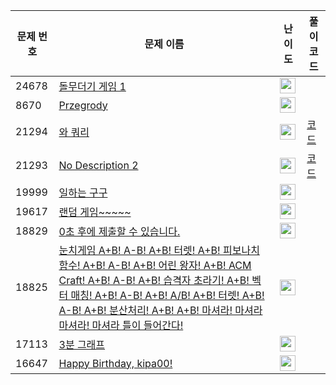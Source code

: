 | 문제 번호 | 문제 이름 | 난이도 | 풀이 코드 |
| --- | --- | --- | --- |
| 24678 | [돌무더기 게임 1](https://www.acmicpc.net/problem/24678) | <img height="25px" width="25px=" src="https://static.solved.ac/tier_small/13.svg"/> |  |
| 8670 | [Przegrody](https://www.acmicpc.net/problem/8670) | <img height="25px" width="25px=" src="https://static.solved.ac/tier_small/5.svg"/> |  |
| 21294 | [와 쿼리](https://www.acmicpc.net/problem/21294) | <img height="25px" width="25px=" src="https://static.solved.ac/tier_small/0.svg"/> | [코드](<https://github.com/ingyu1008/Algorithm-Problem-Solving/tree/master/Baekjoon%20Online%20Judge/와 쿼리/solution.cpp>) |
| 21293 | [No Description 2](https://www.acmicpc.net/problem/21293) | <img height="25px" width="25px=" src="https://static.solved.ac/tier_small/0.svg"/> | [코드](<https://github.com/ingyu1008/Algorithm-Problem-Solving/tree/master/Baekjoon%20Online%20Judge/No Description 2/solution.cpp>) |
| 19999 | [일하는 구구](https://www.acmicpc.net/problem/19999) | <img height="25px" width="25px=" src="https://static.solved.ac/tier_small/0.svg"/> |  |
| 19617 | [랜덤 게임~~~~~](https://www.acmicpc.net/problem/19617) | <img height="25px" width="25px=" src="https://static.solved.ac/tier_small/0.svg"/> |  |
| 18829 | [0초 후에 제출할 수 있습니다.](https://www.acmicpc.net/problem/18829) | <img height="25px" width="25px=" src="https://static.solved.ac/tier_small/0.svg"/> |  |
| 18825 | [눈치게임 A+B! A-B! A+B! 터렛! A+B! 피보나치 함수! A+B! A-B! A+B! 어린 왕자! A+B! ACM Craft! A+B! A-B! A+B! 습격자 초라기! A+B! 벡터 매칭! A+B! A-B! A+B! A/B! A+B! 터렛! A+B! A-B! A+B! 분산처리! A+B! A+B! 마셔라! 마셔라 마셔라! 마셔라 틀이 들어간다!](https://www.acmicpc.net/problem/18825) | <img height="25px" width="25px=" src="https://static.solved.ac/tier_small/0.svg"/> |  |
| 17113 | [3분 그래프](https://www.acmicpc.net/problem/17113) | <img height="25px" width="25px=" src="https://static.solved.ac/tier_small/0.svg"/> |  |
| 16647 | [Happy Birthday, kipa00!](https://www.acmicpc.net/problem/16647) | <img height="25px" width="25px=" src="https://static.solved.ac/tier_small/0.svg"/> |  |
